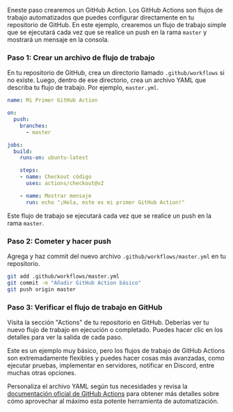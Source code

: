 Eneste paso  crearemos un GitHub Action. Los GitHub Actions son flujos de trabajo automatizados que puedes configurar directamente en tu repositorio de GitHub. En este ejemplo, crearemos un flujo de trabajo simple que se ejecutará cada vez que se realice un push en la rama `master` y mostrará un mensaje en la consola.

### Paso 1: Crear un archivo de flujo de trabajo

En tu repositorio de GitHub, crea un directorio llamado `.github/workflows` si no existe. Luego, dentro de ese directorio, crea un archivo YAML que describa tu flujo de trabajo. Por ejemplo, `master.yml`.

```yaml
name: Mi Primer GitHub Action

on:
  push:
    branches:
      - master

jobs:
  build:
    runs-on: ubuntu-latest

    steps:
    - name: Checkout código
      uses: actions/checkout@v2

    - name: Mostrar mensaje
      run: echo "¡Hola, este es mi primer GitHub Action!"
```

Este flujo de trabajo se ejecutará cada vez que se realice un push en la rama `master`.

### Paso 2: Cometer y hacer push

Agrega y haz commit del nuevo archivo `.github/workflows/master.yml` en tu repositorio.

```bash
git add .github/workflows/master.yml
git commit -m "Añadir GitHub Action básico"
git push origin master
```

### Paso 3: Verificar el flujo de trabajo en GitHub

Visita la sección "Actions" de tu repositorio en GitHub. Deberías ver tu nuevo flujo de trabajo en ejecución o completado. Puedes hacer clic en los detalles para ver la salida de cada paso.

Este es un ejemplo muy básico, pero los flujos de trabajo de GitHub Actions son extremadamente flexibles y puedes hacer cosas más avanzadas, como ejecutar pruebas, implementar en servidores, notificar en Discord, entre muchas otras opciones.

Personaliza el archivo YAML según tus necesidades y revisa la [documentación oficial de GitHub Actions](https://docs.github.com/en/actions) para obtener más detalles sobre cómo aprovechar al máximo esta potente herramienta de automatización.